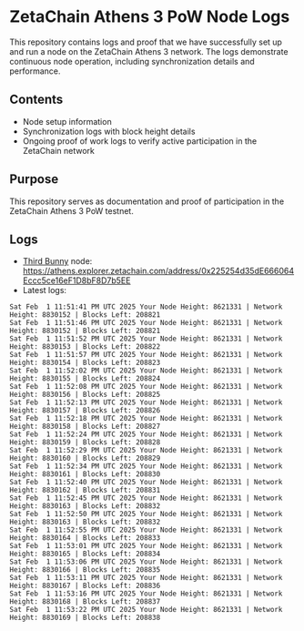 # ZetaChain Athens 3 PoW Node Logs
This repository contains logs and proof that we have successfully set up and run a node on the ZetaChain Athens 3 network. The logs demonstrate continuous node operation, including synchronization details and performance.

## Contents
- Node setup information
- Synchronization logs with block height details
- Ongoing proof of work logs to verify active participation in the ZetaChain network

## Purpose
This repository serves as documentation and proof of participation in the ZetaChain Athens 3 PoW testnet.

## Logs

- [Third Bunny](https://thirdbunny.xyz/) node: https://athens.explorer.zetachain.com/address/0x225254d35dE666064Eccc5ce16eF1D8bF8D7b5EE
- Latest logs:
```
Sat Feb  1 11:51:41 PM UTC 2025 Your Node Height: 8621331 | Network Height: 8830152 | Blocks Left: 208821
Sat Feb  1 11:51:46 PM UTC 2025 Your Node Height: 8621331 | Network Height: 8830152 | Blocks Left: 208821
Sat Feb  1 11:51:52 PM UTC 2025 Your Node Height: 8621331 | Network Height: 8830153 | Blocks Left: 208822
Sat Feb  1 11:51:57 PM UTC 2025 Your Node Height: 8621331 | Network Height: 8830154 | Blocks Left: 208823
Sat Feb  1 11:52:02 PM UTC 2025 Your Node Height: 8621331 | Network Height: 8830155 | Blocks Left: 208824
Sat Feb  1 11:52:08 PM UTC 2025 Your Node Height: 8621331 | Network Height: 8830156 | Blocks Left: 208825
Sat Feb  1 11:52:13 PM UTC 2025 Your Node Height: 8621331 | Network Height: 8830157 | Blocks Left: 208826
Sat Feb  1 11:52:18 PM UTC 2025 Your Node Height: 8621331 | Network Height: 8830158 | Blocks Left: 208827
Sat Feb  1 11:52:24 PM UTC 2025 Your Node Height: 8621331 | Network Height: 8830159 | Blocks Left: 208828
Sat Feb  1 11:52:29 PM UTC 2025 Your Node Height: 8621331 | Network Height: 8830160 | Blocks Left: 208829
Sat Feb  1 11:52:34 PM UTC 2025 Your Node Height: 8621331 | Network Height: 8830161 | Blocks Left: 208830
Sat Feb  1 11:52:40 PM UTC 2025 Your Node Height: 8621331 | Network Height: 8830162 | Blocks Left: 208831
Sat Feb  1 11:52:45 PM UTC 2025 Your Node Height: 8621331 | Network Height: 8830163 | Blocks Left: 208832
Sat Feb  1 11:52:50 PM UTC 2025 Your Node Height: 8621331 | Network Height: 8830163 | Blocks Left: 208832
Sat Feb  1 11:52:55 PM UTC 2025 Your Node Height: 8621331 | Network Height: 8830164 | Blocks Left: 208833
Sat Feb  1 11:53:01 PM UTC 2025 Your Node Height: 8621331 | Network Height: 8830165 | Blocks Left: 208834
Sat Feb  1 11:53:06 PM UTC 2025 Your Node Height: 8621331 | Network Height: 8830166 | Blocks Left: 208835
Sat Feb  1 11:53:11 PM UTC 2025 Your Node Height: 8621331 | Network Height: 8830167 | Blocks Left: 208836
Sat Feb  1 11:53:16 PM UTC 2025 Your Node Height: 8621331 | Network Height: 8830168 | Blocks Left: 208837
Sat Feb  1 11:53:22 PM UTC 2025 Your Node Height: 8621331 | Network Height: 8830169 | Blocks Left: 208838
```
